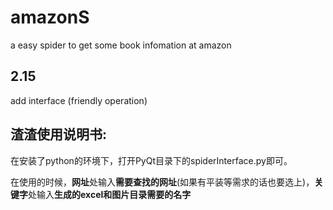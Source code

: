 # amazonS
a easy spider to get some book infomation at amazon

## 2.15
add interface (friendly operation)

## 渣渣使用说明书:
在安装了python的环境下，打开PyQt目录下的spiderInterface.py即可。

在使用的时候，**网址**处输入**需要查找的网址**(如果有平装等需求的话也要选上)，**关键字**处输入**生成的excel和图片目录需要的名字**
